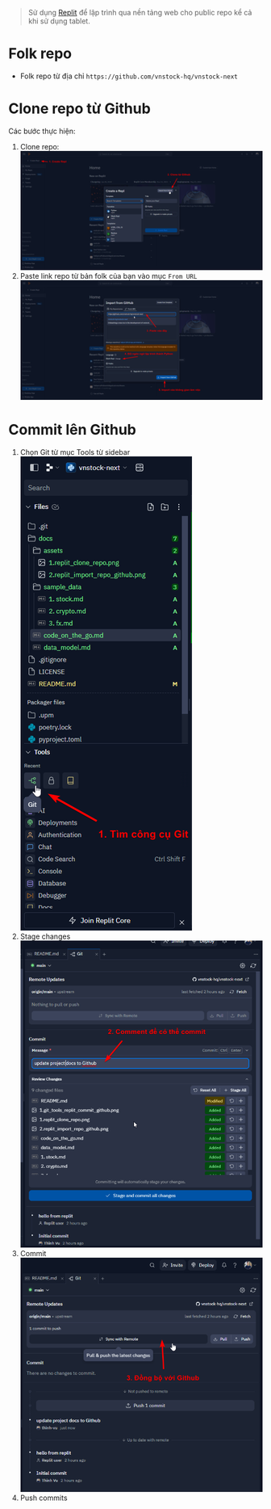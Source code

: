 > Sử dụng [Replit](https://replit.com/) để lập trình qua nền tảng web cho public repo kể cả khi sử dụng tablet.

# Folk repo
- Folk repo từ địa chỉ `https://github.com/vnstock-hq/vnstock-next`

# Clone repo từ Github
Các bước thực hiện: 
1. Clone repo: 
![](./assets/1.replit_clone_repo.png)
2. Paste link repo từ bản folk của bạn vào mục `From URL`
![](./assets/2.replit_import_repo_github.png)

# Commit lên Github
1. Chọn Git từ mục Tools từ sidebar
![](./assets/1.git_tools_replit_commit_github.png)
2. Stage changes
![image](./assets/2.stage_changes_replit_github.png)
3. Commit
![image](./assets/2._sync_replit_github.png)
4. Push commits